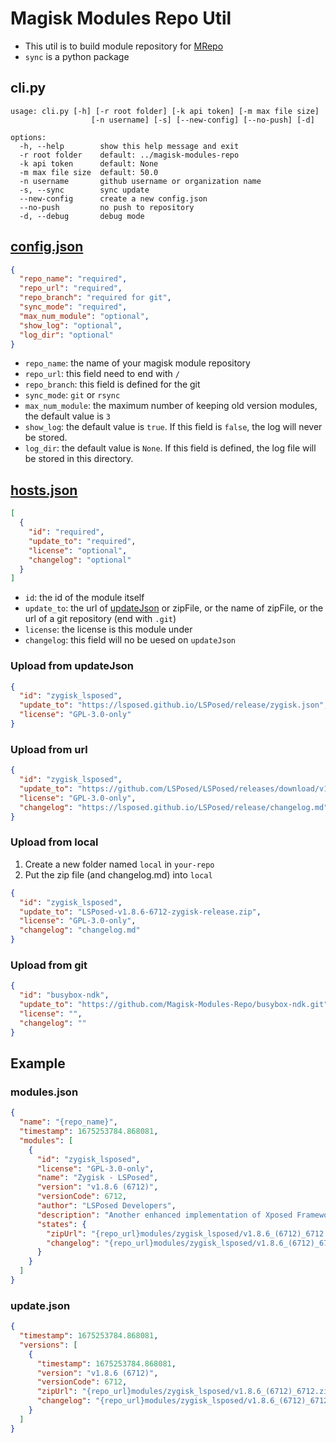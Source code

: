 # Magisk Modules Repo Util

- This util is to build module repository for [MRepo](https://github.com/ya0211/MRepo)
- `sync` is a python package

## cli.py
``` 
usage: cli.py [-h] [-r root folder] [-k api token] [-m max file size]
                  [-n username] [-s] [--new-config] [--no-push] [-d]

options:
  -h, --help        show this help message and exit
  -r root folder    default: ../magisk-modules-repo
  -k api token      default: None
  -m max file size  default: 50.0
  -n username       github username or organization name
  -s, --sync        sync update
  --new-config      create a new config.json
  --no-push         no push to repository
  -d, --debug       debug mode
```

## [config.json](template/config.json)
```json
{
  "repo_name": "required",
  "repo_url": "required",
  "repo_branch": "required for git",
  "sync_mode": "required",
  "max_num_module": "optional",
  "show_log": "optional",
  "log_dir": "optional"
}
```
- `repo_name`: the name of your magisk module repository
- `repo_url`: this field need to end with `/`
- `repo_branch`: this field is defined for the git
- `sync_mode`: `git` or `rsync`
- `max_num_module`: the maximum number of keeping old version modules, the default value is `3`
- `show_log`: the default value is `true`. If this field is `false`, the log will never be stored.
- `log_dir`: the default value is `None`. If this field is defined, the log file will be stored in this directory.

## [hosts.json](template/hosts.json)
```json
[
  {
    "id": "required",
    "update_to": "required",
    "license": "optional",
    "changelog": "optional"
  }
]
```
- `id`: the id of the module itself
- `update_to`: the url of [updateJson](https://topjohnwu.github.io/Magisk/guides.html) or zipFile, or the name of zipFile, or the url of a git repository (end with `.git`)
- `license`: the license is this module under
- `changelog`: this field will no be uesed on `updateJson`

### Upload from updateJson
```json
{
  "id": "zygisk_lsposed",
  "update_to": "https://lsposed.github.io/LSPosed/release/zygisk.json",
  "license": "GPL-3.0-only"
}
```

### Upload from url
```json
{
  "id": "zygisk_lsposed",
  "update_to": "https://github.com/LSPosed/LSPosed/releases/download/v1.8.6/LSPosed-v1.8.6-6712-zygisk-release.zip",
  "license": "GPL-3.0-only",
  "changelog": "https://lsposed.github.io/LSPosed/release/changelog.md"
}
```

### Upload from local
1. Create a new folder named `local` in `your-repo`
2. Put the zip file (and changelog.md) into `local` 
```json
{
  "id": "zygisk_lsposed",
  "update_to": "LSPosed-v1.8.6-6712-zygisk-release.zip",
  "license": "GPL-3.0-only",
  "changelog": "changelog.md"
}
```

### Upload from git
```json
{
  "id": "busybox-ndk",
  "update_to": "https://github.com/Magisk-Modules-Repo/busybox-ndk.git",
  "license": "",
  "changelog": ""
}
```

## Example
### modules.json
```json
{
  "name": "{repo_name}",
  "timestamp": 1675253784.868081,
  "modules": [
    {
      "id": "zygisk_lsposed",
      "license": "GPL-3.0-only",
      "name": "Zygisk - LSPosed",
      "version": "v1.8.6 (6712)",
      "versionCode": 6712,
      "author": "LSPosed Developers",
      "description": "Another enhanced implementation of Xposed Framework. Supports Android 8.1 ~ 13. Requires Magisk 24.0+ and Zygisk enabled.",
      "states": {
        "zipUrl": "{repo_url}modules/zygisk_lsposed/v1.8.6_(6712)_6712.zip",
        "changelog": "{repo_url}modules/zygisk_lsposed/v1.8.6_(6712)_6712.md"
      }
    }
  ]
}
```

### update.json
```json
{
  "timestamp": 1675253784.868081,
  "versions": [
    {
      "timestamp": 1675253784.868081,
      "version": "v1.8.6 (6712)",
      "versionCode": 6712,
      "zipUrl": "{repo_url}modules/zygisk_lsposed/v1.8.6_(6712)_6712.zip",
      "changelog": "{repo_url}modules/zygisk_lsposed/v1.8.6_(6712)_6712.md"
    }
  ]
}
```
